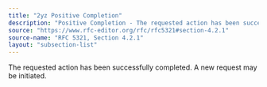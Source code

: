 ```yaml
---
title: "2yz Positive Completion"
description: "Positive Completion - The requested action has been successfully completed"
source: "https://www.rfc-editor.org/rfc/rfc5321#section-4.2.1"
source-name: "RFC 5321, Section 4.2.1"
layout: "subsection-list"
---
```


The requested action has been successfully completed.
A new request may be initiated.
